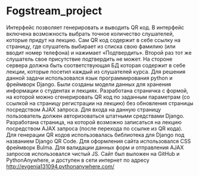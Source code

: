 # Fogstream_project
Интерфейс позволяет генерировать и выводить QR код. 
В интерфейс включена возможность выбрать точное количество слушателей, которые придут на лекцию.
Сам QR код содержит в себе ссылку на страницу, где слушатель выбирает из списка свою фамилию (или вводит номер телефона) 
и нажимает «Подтвердить». Второй раз тот же слушатель свое присутствие подтвердить не может.
На стороне сервера должна быть соответствующая БД которая содержит в себе лекции, которые посетил каждый из слушателей курса.
Для решения данной задачи использовался язык программирования python и фреймворк Django. 
Были созданы модели данных для хранения информации о студентах и лекциях. 
Разработана страничка с формой, на которой можно сгенерировать QR  код по заданным параметрам 
(со ссылкой на страницу регистрации на лекцию) без обновления страницы посредством AJAX запроса. 
Для входа на данную страницу пользователь должен авторизоваться штатными средствами Django. 
Разработана страница, на которой возможно записаться на лекцию посредством AJAX запроса (после перехода по ссылке из QR кода).
Для генерации QR кодов использовалась библиотека для Django под названием Django QR Code. 
Для оформления сайта использовался CSS фреймворк Bulma. 
Для валидации данных форм и отправления AJAX запросов использовался чистый JS. 
Сайт был выложен на GitHub и PythonAnywhere, и доступен в сети интернет по адресу 
http://evgenia131094.pythonanywhere.com/
